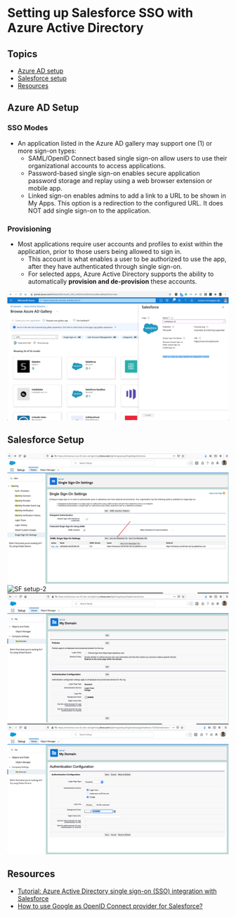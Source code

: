 # Setting up Salesforce SSO with Azure Active Directory

## Topics
- [Azure AD setup](#adsetup)
- [Salesforce setup](#sfsetup)
-  [Resources](#resources)

<a name="adsetup"></a>
## Azure AD Setup

### SSO Modes
- An application listed in the Azure AD gallery may support one (1) or more sign-on types:
    - SAML/OpenID Connect based single sign-on allow users to use their organizational accounts to access applications.
    - Password-based single sign-on enables secure application password storage and replay using a web browser extension or mobile app.
    - Linked sign-on enables admins to add a link to a URL to be shown in My Apps. This option is a redirection to the configured URL. It does NOT add single sign-on to the application.

### Provisioning
- Most applications require user accounts and profiles to exist within the application, prior to those users being allowed to sign in. 
    - This account is what enables a user to be authorized to use the app, after they have authenticated through single sign-on. 
    - For selected apps, Azure Active Directory supports the ability to automatically **provision and de-provision** these accounts.

![Azure setup](img/azure-ad-sf-sso-1.png)

<a name="sfsetup"></a>
## Salesforce Setup
![SF setup](img/azure-ad-sf-sso-2.png)
![SF setup-2](https://docs.microsoft.com/en-us/azure/active-directory/saas-apps/media/salesforce-tutorial/salesforcexml.png)
![SF setup-3](img/azure-ad-sf-sso-3.png)
![SF setup-4](img/azure-ad-sf-sso-4.png)



<a name="resources"></a>

## Resources 
- [Tutorial: Azure Active Directory single sign-on (SSO) integration with Salesforce](https://docs.microsoft.com/en-us/azure/active-directory/saas-apps/salesforce-tutorial)
- [How to use Google as OpenID Connect provider for Salesforce?](https://github.com/mohan-chinnappan-n/cli-dx/blob/master/oid/openId-connect.md)

